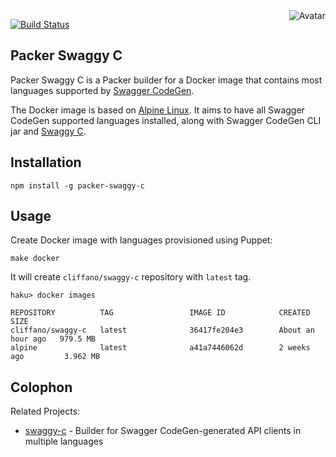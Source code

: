<img align="right" src="https://raw.github.com/cliffano/packer-swaggy-c/master/avatar.jpg" alt="Avatar"/>

[![Build Status](https://img.shields.io/travis/cliffano/packer-swaggy-c.svg)](http://travis-ci.org/cliffano/packer-swaggy-c)

Packer Swaggy C
---------------

Packer Swaggy C is a Packer builder for a Docker image that contains most languages supported by [Swagger CodeGen](https://github.com/swagger-api/swagger-codegen).

The Docker image is based on [Alpine Linux](https://hub.docker.com/_/alpine/). It aims to have all Swagger CodeGen supported languages installed, along with Swagger CodeGen CLI jar and [Swaggy C](https://github.com/cliffano/swaggy-c).

Installation
------------

    npm install -g packer-swaggy-c

Usage
-----

Create Docker image with languages provisioned using Puppet:

    make docker

It will create `cliffano/swaggy-c` repository with `latest` tag.

```
haku> docker images

REPOSITORY          TAG                 IMAGE ID            CREATED             SIZE
cliffano/swaggy-c   latest              36417fe204e3        About an hour ago   979.5 MB
alpine              latest              a41a7446062d        2 weeks ago         3.962 MB
```

Colophon
--------

Related Projects:

* [swaggy-c](http://github.com/cliffano/swaggy-c) - Builder for Swagger CodeGen-generated API clients in multiple languages
